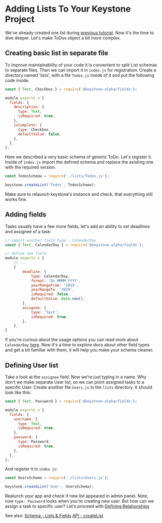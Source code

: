 <!--[meta]
section: guides
title: Adding Lists To Your Keystone Project
[meta]-->

# Adding Lists To Your Keystone Project

We've already created one list during [previous tutorial](./new-project.md).
Now it's the time to dive deeper. Let's make ToDos object a bit more complex.

## Creating basic list in separate file

To improve maintainability of your code it is convenient to split List schemas to separate files. Then we can import it in `index.js` for registration. Create a directory
named 'lists', with a file `Todos.js` inside of it and put the following code inside.

```javascript
const { Text, Checkbox } = require('@keystone-alpha/fields');

module.exports = {
  fields: {
    description: {
      type: Text,
      isRequired: true,
    },
    isComplete: {
      type: Checkbox,
      defaultValue: false,
    },
  },
};
```

Here we described a very basic schema of generic ToDo. Let's register it.
Inside of `index.js` import the defined schema and replace the existing one with the required version.

```javascript
const TodosSchema = require('./lists/Todos.js');

keystone.createList('Todos', TodosSchema);
```

Make sure to relaunch keystone's instance and check, that everything still works fine.

## Adding fields

Tasks usually have a few more fields, let's add an ability to set deadlines and assignee of a task:

```javascript
// import another field type - CalendarDay
const { Text, CalendarDay } = require('@keystone-alpha/fields');

// define new field
module.exports = {
    // ...
    {
        deadline: {
            type: CalendarDay,
            format: 'Do MMMM YYYY',
            yearRangeFrom: '2019',
            yearRangeTo: '2029',
            isRequired: false,
            defaultValue: Date.now(),
        },
        assignee: {
            type: 'Text',
            isRequired: true,
        },
    },
}
```

If you're curious about the usage options you can read more about `CalendarDay` [here](../../packages/fields/src/types/CalendarDay/README.md). Now it's a time to explore docs about other field types and get a bit familiar with them, it will help you make your schema cleaner.

## Defining User list

Take a look at the `assignee` field. Now we're just typing in a name. Why don't we make separate User list, so we can point assigned tasks to a specific User.
Create another file `Users.js` in the `lists` directory. It should look like this:

```javascript
const { Text, Password } = require('@keystone-alpha/fields');

module.exports = {
  fields: {
    username: {
      type: Text,
      isRequired: true,
    },
    password: {
      type: Password,
      isRequired: true,
    },
  },
};
```

And register it in `index.js`:

```javascript
const UsersSchema = require('./lists/Users.js');

keystone.createList('User', UsersSchema);
```

Realunch your app and check if new list appeared in admin panel. Note, now `type: Password` looks when you're creating new user. But how can we assign a task to specific user? Let's proceed with [Defining Relationships](./relationships.md)

See also:
[Schema - Lists & Fields](../discussions/schema.md)
[API - createList](../api/create-list.md)
